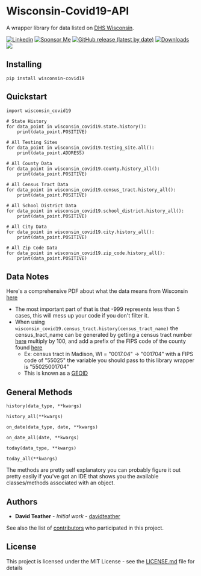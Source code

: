 # Wisconsin-Covid19-API

A wrapper library for data listed on [DHS Wisconsin](https://www.dhs.wisconsin.gov/covid-19/data.htm#download). 

[![Linkedin](https://img.shields.io/badge/LinkedIn-0077B5?style=flat-square&logo=linkedin&logoColor=white)](https://www.linkedin.com/in/david-teather-4400a37a/) [![Sponsor Me](https://img.shields.io/static/v1?label=Sponsor&message=%E2%9D%A4&logo=GitHub)](https://github.com/sponsors/davidteather) [![GitHub release (latest by date)](https://img.shields.io/github/v/release/davidteather/Wisconsin-Covid19-API?style=flat-square)](https://github.com/davidteather/Wisconsin-Covid19-API/releases) [![Downloads](https://static.pepy.tech/personalized-badge/wisconsin_covid19?period=total&units=international_system&left_color=grey&right_color=orange&left_text=Downloads)](https://pypi.org/project/wisconsin_covid19/) ![](https://visitor-badge.laobi.icu/badge?page_id=davidteather.Wisconsin-COVID19-API) 

## Installing

```
pip install wisconsin-covid19
```

## Quickstart

```
import wisconsin_covid19

# State History
for data_point in wisconsin_covid19.state.history():
    print(data_point.POSITIVE)

# All Testing Sites
for data_point in wisconsin_covid19.testing_site.all():
    print(data_point.ADDRESS)

# All County Data
for data_point in wisconsin_covid19.county.history_all():
    print(data_point.POSITIVE)

# All Census Tract Data
for data_point in wisconsin_covid19.census_tract.history_all():
    print(data_point.POSITIVE)

# All School District Data
for data_point in wisconsin_covid19.school_district.history_all():
    print(data_point.POSITIVE)

# All City Data
for data_point in wisconsin_covid19.city.history_all():
    print(data_point.POSITIVE)

# All Zip Code Data
for data_point in wisconsin_covid19.zip_code.history_all():
    print(data_point.POSITIVE)
```

## Data Notes

Here's a comprehensive PDF about what the data means from Wisconsin [here](https://www.dhs.wisconsin.gov/publications/p02677.pdf)
* The most important part of that is that -999 represents less than 5 cases, this will mess up your code if you don't filter it.
* When using `wisconsin_covid19.census_tract.history(census_tract_name)` the census_tract_name can be generated by getting a census tract number [here](https://geomap.ffiec.gov/FFIECGeocMap/GeocodeMap1.aspx) multiply by 100, and add a prefix of the FIPS code of the county found [here](https://www.nrcs.usda.gov/wps/portal/nrcs/detail/national/home/?cid=nrcs143_013697)
    * Ex: census tract in Madison, WI = "0017.04" -> "001704" with a FIPS code of  "55025" the variable you should pass to this library wrapper is "55025001704"
    * This is known as a [GEOID](https://www.census.gov/programs-surveys/geography/guidance/geo-identifiers.html)

## General Methods

`history(data_type, **kwargs)`

`history_all(**kwargs)`

`on_date(data_type, date, **kwargs)`

`on_date_all(date, **kwargs)`

`today(data_type, **kwargs)`

`today_all(**kwargs)`

The methods are pretty self explanatory you can probably figure it out pretty easily if you've got an IDE that shows you the available classes/methods associated with an object.

## Authors

* **David Teather** - *Initial work* - [davidteather](https://github.com/davidteather)

See also the list of [contributors](https://github.com/davidteather/TikTok-Api/contributors) who participated in this project.

## License

This project is licensed under the MIT License - see the [LICENSE.md](LICENSE.md) file for details
